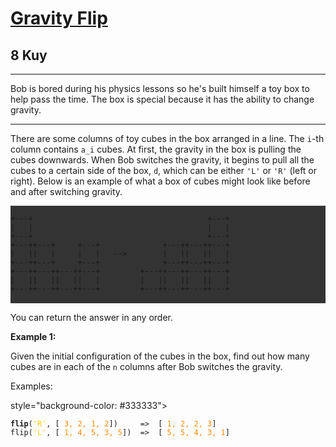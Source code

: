 <h1><a href="https://www.codewars.com/kata/5f70c883e10f9e0001c89673/train/javascript">Gravity Flip</a></h1><h2>8 Kuy</h2><hr><div><p>Bob is bored during his physics lessons so he's built himself a toy box to help pass the time. The box is special because it has the ability to change gravity.</p>
<hr>
<p>There are some columns of toy cubes in the box arranged in a line. The <code>i</code>-th column contains <code>a_i</code> cubes. At first, the gravity in the box is pulling the cubes downwards. When Bob switches the gravity, it begins to pull all the cubes to a certain side of the box, <code>d</code>, which can be either <code>'L'</code> or <code>'R'</code> (left or right). Below is an example of what a box of cubes might look like before and after switching gravity.</p>
<div style="background-color: #333333">
<pre><code>
+---+                                       +---+
|   |                                       |   |
+---+                                       +---+
+---++---+     +---+              +---++---++---+
|   ||   |     |   |   -->        |   ||   ||   |
+---++---+     +---+              +---++---++---+
+---++---++---++---+         +---++---++---++---+
|   ||   ||   ||   |         |   ||   ||   ||   |
+---++---++---++---+         +---++---++---++---+
</code>
</pre>
</div>
<p>You can return the answer in any order.</p>
<p><strong>Example 1:</strong></p>
<p>Given the initial configuration of the cubes in the box, find out how many cubes are in each of the <code>n</code> columns after Bob switches the gravity.</p>
<p>Examples:</p>
style="background-color: #333333">
<pre><code><strong>flip</strong>(<span style="color: #f9cd0b">'R'</span>, [<span style="color: darkorange"> 3, 2, 1, 2</span>])     =>  [<span style="color: darkorange"> 1, 2, 2, 3</span>]
flip(<span style="color: #f9cd0b">'L'</span>, [<span style="color: darkorange"> 1, 4, 5, 3, 5</span>])  =>  [<span style="color: darkorange"> 5, 5, 4, 3, 1</span>]</code></pre></div>